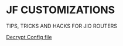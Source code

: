 # JF CUSTOMIZATIONS
TIPS, TRICKS AND HACKS FOR JIO ROUTERS

[Decrypt Config file](https://github.com/Naitik1208/JF-ROUTER/blob/main/Instructions/Decrypt%20Config%20File.md) 

